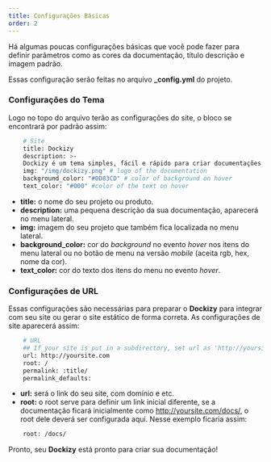 ```yaml
---
title: Configurações Básicas
order: 2
---
```


Há algumas poucas configurações básicas que você pode fazer para definir parâmetros como as cores da documentação, título descrição e imagem padrão.

Essas configuração serão feitas no arquivo **_config.yml** do projeto.

### Configurações do Tema

Logo no topo do arquivo terão as configurações do site, o bloco se encontrará por padrão assim:
```bash
    # Site
    title: Dockizy
    description: >-
    Dockizy é um tema simples, fácil e rápido para criar documentações.
    img: "/img/dockizy.png" # logo of the documentation
    background_color: "#0D83CD" # color of background on hover
    text_color: "#000" #color of the text on hover
```

- **title:** o nome do seu projeto ou produto.
- **description:** uma pequena descrição da sua documentação, aparecerá no menu lateral.
- **img:** imagem do seu projeto que também fica localizada no menu lateral.
- **background_color:** cor do *background* no evento *hover* nos itens do menu lateral ou no botão de menu na versão *mobile* (aceita rgb, hex, nome da cor).
- **text_color:** cor do texto dos itens do menu no evento *hover*.

### Configurações de URL

Essas configurações são necessárias para preparar o **Dockizy** para integrar com seu site ou gerar o site estático de forma correta. As configurações de site aparecerá assim:
```bash
    # URL
    ## If your site is put in a subdirectory, set url as 'http://yoursite.com/child' and root as '/child/'
    url: http://yoursite.com
    root: /
    permalink: :title/
    permalink_defaults:
```
- **url:** será o link do seu site, com domínio e etc.
- **root:** o root serve para definir um link inicial diferente, se a documentação ficará inicialmente como  http://yoursite.com/docs/, o root dele deverá ser configurada aqui. Nesse exemplo ficaria assim:

```bash
    root: /docs/
```

Pronto, seu **Dockizy** está pronto para criar sua documentação!